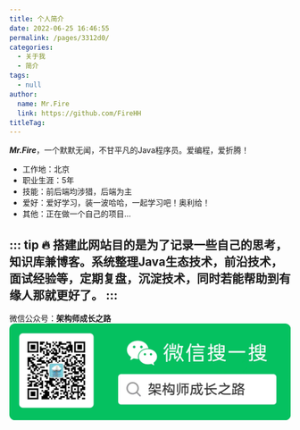 ```yaml
---
title: 个人简介
date: 2022-06-25 16:46:55
permalink: /pages/3312d0/
categories: 
  - 关于我
  - 简介
tags: 
  - null
author: 
  name: Mr.Fire
  link: https://github.com/FireHH
titleTag: 
---
```

***Mr.Fire***，一个默默无闻，不甘平凡的Java程序员。爱编程，爱折腾！
- 工作地：北京
- 职业生涯：5年
- 技能：前后端均涉猎，后端为主
- 爱好：爱好学习，装一波哈哈，一起学习吧！奥利给！
- 其他：正在做一个自己的项目...

::: tip 
:fire: 搭建此网站目的是为了记录一些自己的思考，知识库兼博客。系统整理Java生态技术，前沿技术，面试经验等，定期复盘，沉淀技术，同时若能帮助到有缘人那就更好了。
:::
---
微信公众号：**架构师成长之路**
![微信公众号](../.vuepress/public/img/wechatpub.jpg)


